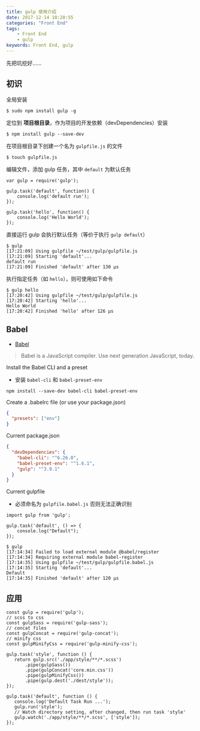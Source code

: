 ```yaml
---
title: gulp 使用介绍
date: 2017-12-14 10:20:55
categories: "Front End"
tags:
    - Front End
    - gulp
keywords: Front End, gulp
---
```


先把坑挖好……

<!-- more -->

## 初识

全局安装

```
$ sudo npm install gulp -g
```

定位到 **项目根目录**，作为项目的开发依赖（devDependencies）安装

```
$ npm install gulp --save-dev
```

在项目根目录下创建一个名为 `gulpfile.js` 的文件

```
$ touch gulpfile.js
```

编辑文件，添加 gulp 任务，其中 `default` 为默认任务

```
var gulp = require('gulp');

gulp.task('default', function() {
    console.log('default run');
});

gulp.task('hello', function() {
    console.log('Hello World');
});
```

直接运行 gulp 会执行默认任务（等价于执行 `gulp default`）

```
$ gulp
[17:21:09] Using gulpfile ~/test/gulp/gulpfile.js
[17:21:09] Starting 'default'...
default run
[17:21:09] Finished 'default' after 130 μs
```

执行指定任务（如 `hello`），则可使用如下命令

```
$ gulp hello
[17:20:42] Using gulpfile ~/test/gulp/gulpfile.js
[17:20:42] Starting 'hello'...
Hello World
[17:20:42] Finished 'hello' after 126 μs
```

## Babel

- [Babel](http://babeljs.io/)

> Babel is a JavaScript compiler. Use next generation JavaScript, today.

Install the Babel CLI and a preset
- 安装 `babel-cli` 和 `babel-preset-env`

```
npm install --save-dev babel-cli babel-preset-env
```

Create a .babelrc file (or use your package.json)

```json
{
  "presets": ["env"]
}
```

Current package.json

```json
{
  "devDependencies": {
    "babel-cli": "^6.26.0",
    "babel-preset-env": "^1.6.1",
    "gulp": "^3.9.1"
  }
}
```

Current gulpfile
- 必须命名为 `gulpfile.babel.js` 否则无法正确识别

```
import gulp from 'gulp';

gulp.task('default', () => {
    console.log("Default");
});
```

```
$ gulp
[17:14:34] Failed to load external module @babel/register
[17:14:34] Requiring external module babel-register
[17:14:35] Using gulpfile ~/test/gulp/gulpfile.babel.js
[17:14:35] Starting 'default'...
Default
[17:14:35] Finished 'default' after 120 μs
```

## 应用

```
const gulp = require('gulp');
// scss to css
const gulpSass = require('gulp-sass');
// concat files
const gulpConcat = require('gulp-concat');
// minify css
const gulpMinifyCss = require('gulp-minify-css');

gulp.task('style', function () {
   return gulp.src('./app/style/**/*.scss')
       .pipe(gulpSass())
       .pipe(gulpConcat('core.min.css'))
       .pipe(gulpMinifyCss())
       .pipe(gulp.dest('./dest/style'));
});

gulp.task('default', function () {
   console.log('Default Task Run ...');
   gulp.run('style');
   // Watch directory setting, after changed, then run task 'style'
   gulp.watch('./app/style/**/*.scss', ['style']);
});
```



